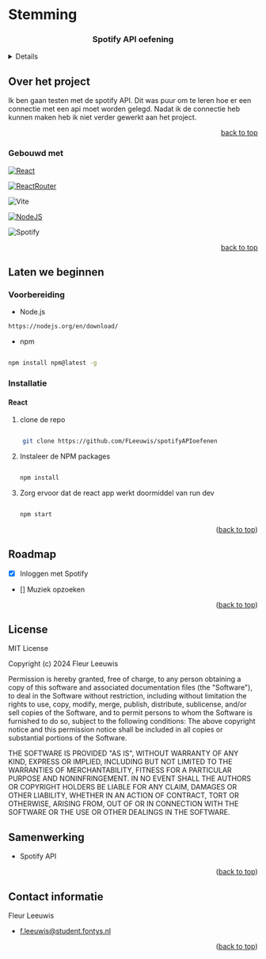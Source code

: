 # Stemming

<h3 align="center">Spotify API oefening</h3>
 
<!-- Table of contents -->

<details>

    <summary>Table of Contents</summary>

    <ol>

    <li>

      <a href="#over-het-project">Over het project</a>

      <ul>

        <li><a href="#gebouwd-met">Gebouwd met</a></li>

      </ul>

      </li>

       <li>

      <a href="#laten-we-beginnen">Laten we beginnen</a>

      <ul>

        <li><a href="#voorbereiding">Voorbereiding</a></li>

        <li><a href="#installatie">Installatie</a></li>

        <ul>

        <li><a href="#react">React</a></li>

        </ul>

        </ul>

    <li><a href="#gebruik">Gebruik</a></li>

    <li><a href="#roadmap">Roadmap</a></li>

    <li><a href="#license">License</a></li>

    <li><a href="#contact">Contact</a></li>

    <li><a href="#samenwerking">Samenwerking</a></li>

    </ol>

</details>
 
<!-- About the project-->
 
## Over het project
Ik ben gaan testen met de spotify API. Dit was puur om te leren hoe er een connectie met een api moet worden gelegd. Nadat ik de connectie heb kunnen maken heb ik niet verder gewerkt aan het project.

<p align="right"><a href="#readme-top">back to top</a></p>
 
<!-- BUILD WITH -->
 
### Gebouwd met
 
[![React][React.js]][React-url]
 
[![ReactRouter][ReactRouter]][ReactRouter-url]
 
![Vite](https://img.shields.io/badge/vite-%23646CFF.svg?style=for-the-badge&logo=vite&logoColor=white)
 
[![NodeJS][NodeJS]][NodeJS-url]

![Spotify](https://img.shields.io/badge/Spotify-1ED760?style=for-the-badge&logo=spotify&logoColor=white)

<p align="right"><a href="#readme-top">back to top</a></p>
 
<!-- GETTING STARTED -->
 
## Laten we beginnen
 
### Voorbereiding
 
- Node.js
 
```sh
https://nodejs.org/en/download/

````

- npm

```sh

npm install npm@latest -g

````

<!-- INSTALLATION -->

### Installatie

#### React

1. clone de repo

```sh

    git clone https://github.com/FLeeuwis/spotifyAPIoefenen

```

2. Instaleer de NPM packages

   ```sh

   npm install

   ```

3. Zorg ervoor dat de react app werkt doormiddel van run dev

   ```sh

   npm start

   ```

<p align="right">(<a href="#readme-top">back to top</a>)</p>
 
<!-- ROADMAP -->
 
## Roadmap
 
- [x] Inloggen met Spotify

- [] Muziek opzoeken

<p align="right">(<a href="#readme-top">back to top</a>)</p>
 
<!--License-->
 
## License
 
MIT License
 
Copyright (c) 2024 Fleur Leeuwis
 
Permission is hereby granted, free of charge, to any person obtaining a copy
of this software and associated documentation files (the "Software"), to deal
in the Software without restriction, including without limitation the rights
to use, copy, modify, merge, publish, distribute, sublicense, and/or sell
copies of the Software, and to permit persons to whom the Software is
furnished to do so, subject to the following conditions:
The above copyright notice and this permission notice shall be included in all
copies or substantial portions of the Software.

THE SOFTWARE IS PROVIDED "AS IS", WITHOUT WARRANTY OF ANY KIND, EXPRESS OR
IMPLIED, INCLUDING BUT NOT LIMITED TO THE WARRANTIES OF MERCHANTABILITY,
FITNESS FOR A PARTICULAR PURPOSE AND NONINFRINGEMENT. IN NO EVENT SHALL THE
AUTHORS OR COPYRIGHT HOLDERS BE LIABLE FOR ANY CLAIM, DAMAGES OR OTHER
LIABILITY, WHETHER IN AN ACTION OF CONTRACT, TORT OR OTHERWISE, ARISING FROM,
OUT OF OR IN CONNECTION WITH THE SOFTWARE OR THE USE OR OTHER DEALINGS IN THE
SOFTWARE.

<!-- SAMENWERKING -->

## Samenwerking

- Spotify API

<p align="right">(<a href="#readme-top">back to top</a>)</p>
 
<!-- CONTACT -->
 
## Contact informatie
 
Fleur Leeuwis
 
- f.leeuwis@student.fontys.nl

<p align="right">(<a href="#readme-top">back to top</a>)</p>
 
<!--MARKDOWN Links & Images-->
 
[React.js]: https://img.shields.io/badge/React-20232A?style=for-the-badge&logo=react&logoColor=61DAFB

[React-url]: https://reactjs.org/
[ReactRouter]: https://img.shields.io/badge/React_Router-CA4245?style=for-the-badge&logo=react-router&logoColor=white
[ReactRouter-url]: https://reactrouter.com/en/main
[NodeJS]: https://img.shields.io/badge/node.js-6DA55F?style=for-the-badge&logo=node.js&logoColor=white
[NodeJS-url]: https://nodejs.org/en
[Vite]: https://img.shields.io/badge/vite-%23646CFF.svg?style=for-the-badge&logo=vite&logoColor=white
[Vite-url]: https://vitejs.dev
[css3]: https://img.shields.io/badge/css3-%231572B6.svg?style=for-the-badge&logo=css3&logoColor=white
[html5]: https://img.shields.io/badge/html5-%23E34F26.svg?style=for-the-badge&logo=html5&logoColor=white
[JavaScript]: https://img.shields.io/badge/javascript-%23323330.svg?style=for-the-badge&logo=javascript&logoColor=%23F7DF1E

